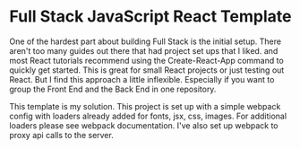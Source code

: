 # Full Stack JavaScript React Template

One of the hardest part about building Full Stack is the initial setup. There aren't too many guides out there that had project set ups that I liked. and most React tutorials recommend using the Create-React-App command to quickly get started. This is great for small React projects or just testing out React. But I find this approach a little inflexible. Especially if you want to group the Front End and the Back End in one repository.

This template is my solution. This project is set up with a simple webpack config with loaders already added for fonts, jsx, css, images. For additional loaders please see webpack documentation. I've also set up webpack to proxy api calls to the server. 

